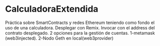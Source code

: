 # CalculadoraExtendida
Práctica sobre SmartContracts y redes Ethereum teniendo como fondo el uso de una calculadora.
Desplegar con Remix.
Invocar con el address del contrato desplegado.
2 opciones para la gestión de cuentas. 1-metamask (web3injected). 2-Nodo Geth en local(web3provider)
